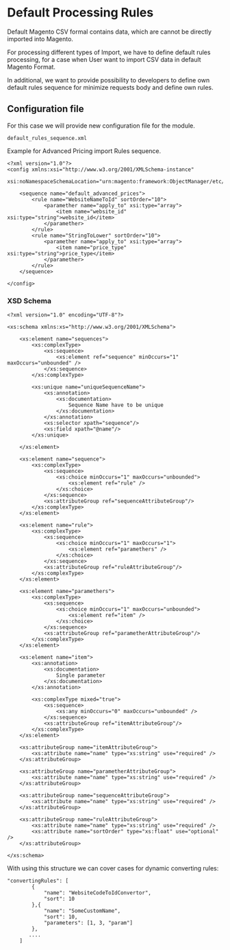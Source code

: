 # Default Processing Rules

Default Magento CSV formal contains data, which are cannot be directly imported into Magento.

For processing different types of Import, we have to define default rules processing, for a case when User want to import CSV data in default Magento Format.

In additional, we want to provide possibility to developers to define own default rules sequence for minimize requests body and define own rules.


## Configuration file

For this case we will provide new configuration file for the module.

`default_rules_sequence.xml`


Example for Advanced Pricing import Rules sequence.

```
<?xml version="1.0"?>
<config xmlns:xsi="http://www.w3.org/2001/XMLSchema-instance"
        xsi:noNamespaceSchemaLocation="urn:magento:framework:ObjectManager/etc/sequence.xsd">

    <sequence name="default_advanced_prices">
        <rule name="WebsiteNameToId" sortOrder="10">
            <paramether name="apply_to" xsi:type="array">
                <item name="website_id" xsi:type="string">website_id</item>
            </paramether>
        </rule>
        <rule name="StringToLower" sortOrder="10">
            <paramether name="apply_to" xsi:type="array">
                <item name="price_type" xsi:type="string">price_type</item>
            </paramether>
        </rule>
    </sequence>

</config>
```

### XSD Schema

```
<?xml version="1.0" encoding="UTF-8"?>

<xs:schema xmlns:xs="http://www.w3.org/2001/XMLSchema">

    <xs:element name="sequences">
        <xs:complexType>
            <xs:sequence>
                <xs:element ref="sequence" minOccurs="1" maxOccurs="unbounded" />
            </xs:sequence>
        </xs:complexType>

        <xs:unique name="uniqueSequenceName">
            <xs:annotation>
                <xs:documentation>
                    Sequence Name have to be unique
                </xs:documentation>
            </xs:annotation>
            <xs:selector xpath="sequence"/>
            <xs:field xpath="@name"/>
        </xs:unique>

    </xs:element>

    <xs:element name="sequence">
        <xs:complexType>
            <xs:sequence>
                <xs:choice minOccurs="1" maxOccurs="unbounded">
                    <xs:element ref="rule" />
                </xs:choice>
            </xs:sequence>
            <xs:attributeGroup ref="sequenceAttributeGroup"/>
        </xs:complexType>
    </xs:element>

    <xs:element name="rule">
        <xs:complexType>
            <xs:sequence>
                <xs:choice minOccurs="1" maxOccurs="1">
                    <xs:element ref="paramethers" />
                </xs:choice>
            </xs:sequence>
            <xs:attributeGroup ref="ruleAttributeGroup"/>
        </xs:complexType>
    </xs:element>

    <xs:element name="paramethers">
        <xs:complexType>
            <xs:sequence>
                <xs:choice minOccurs="1" maxOccurs="unbounded">
                    <xs:element ref="item" />
                </xs:choice>
            </xs:sequence>
            <xs:attributeGroup ref="parametherAttributeGroup"/>
        </xs:complexType>
    </xs:element>

    <xs:element name="item">
        <xs:annotation>
            <xs:documentation>
                Single parameter
            </xs:documentation>
        </xs:annotation>

        <xs:complexType mixed="true">
            <xs:sequence>
                <xs:any minOccurs="0" maxOccurs="unbounded" />
            </xs:sequence>
            <xs:attributeGroup ref="itemAttributeGroup"/>
        </xs:complexType>
    </xs:element>

    <xs:attributeGroup name="itemAttributeGroup">
        <xs:attribute name="name" type="xs:string" use="required" />
    </xs:attributeGroup>

    <xs:attributeGroup name="parametherAttributeGroup">
        <xs:attribute name="name" type="xs:string" use="required" />
    </xs:attributeGroup>

    <xs:attributeGroup name="sequenceAttributeGroup">
        <xs:attribute name="name" type="xs:string" use="required" />
    </xs:attributeGroup>

    <xs:attributeGroup name="ruleAttributeGroup">
        <xs:attribute name="name" type="xs:string" use="required" />
        <xs:attribute name="sortOrder" type="xs:float" use="optional" />
    </xs:attributeGroup>

</xs:schema>
```

With using this structure we can cover cases for dynamic converting rules: 

```
"convertingRules": [
        {
            "name": "WebsiteCodeToIdConvertor",
            "sort": 10
        },{
            "name": "SomeCustomName",
            "sort": 10,
            "parameters": [1, 3, "param"]
        },
       ....
    ]
```
    